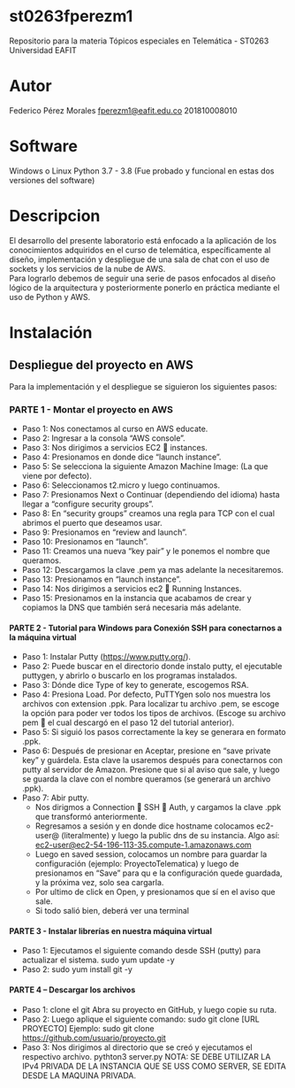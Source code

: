 # st0263fperezm1

Repositorio para la materia Tópicos especiales en Telemática - ST0263
Universidad EAFIT

# Autor

Federico Pérez Morales
fperezm1@eafit.edu.co
201810008010

# Software

Windows o Linux
Python 3.7 - 3.8 (Fue probado y funcional en estas dos versiones del software)

# Descripcion

El desarrollo del presente laboratorio está enfocado a la aplicación de los conocimientos adquiridos en el curso de telemática, específicamente al diseño, implementación y despliegue de una sala de chat con el uso de sockets y los servicios de la nube de AWS.  
Para lograrlo debemos de seguir una serie de pasos enfocados al diseño lógico de la arquitectura y posteriormente ponerlo en práctica mediante el uso de Python y AWS.

# Instalación

## Despliegue del proyecto en AWS

Para la implementación y el despliegue se siguieron los siguientes pasos:

### PARTE 1 - Montar el proyecto en AWS

+ Paso 1: Nos conectamos al curso en AWS educate.
+ Paso 2: Ingresar a la consola “AWS console”.
+ Paso 3: Nos dirigimos a servicios EC2  instances.
+ Paso 4: Presionamos en donde dice “launch instance”.
+ Paso 5: Se selecciona la siguiente Amazon Machine Image: (La que viene por defecto).
+ Paso 6: Seleccionamos t2.micro y luego continuamos.
+ Paso 7: Presionamos Next o Continuar (dependiendo del idioma) hasta llegar a “configure security groups”.
+ Paso 8: En “security groups” creamos una regla para TCP con el cual abrimos el puerto que deseamos usar.
+ Paso 9: Presionamos en “review and launch”.
+ Paso 10: Presionamos en “launch”.
+ Paso 11: Creamos una nueva “key pair” y le ponemos el nombre que queramos.
+ Paso 12: Descargamos la clave .pem ya mas adelante la necesitaremos.
+ Paso 13: Presionamos en “launch instance”.
+ Paso 14: Nos dirigimos a servicios ec2  Running Instances.
+ Paso 15: Presionamos en la instancia que acabamos de crear y copiamos la DNS que también será necesaria más adelante.

#### PARTE 2 - Tutorial para Windows para Conexión SSH para conectarnos a la máquina virtual

+ Paso 1: Instalar Putty (<https://www.putty.org/>).
+ Paso 2: Puede buscar en el directorio donde instalo putty, el ejecutable puttygen, y abrirlo o buscarlo en los programas instalados.
+ Paso 3: Dónde dice Type of key to generate, escogemos RSA.
+ Paso 4: Presiona Load. Por defecto, PuTTYgen solo nos muestra los archivos con extension .ppk. Para localizar tu archivo .pem, se escoge la opción para poder ver todos los tipos de archivos. (Escoge su archivo pem   el cual descargó en el paso 12 del tutorial anterior).
+ Paso 5: Si siguió los pasos correctamente la key se generara en formato .ppk.
+ Paso 6: Después de presionar en Aceptar, presione en “save private key” y guárdela. Esta clave la usaremos después para conectarnos con putty al servidor de Amazon. Presione que si al aviso que sale, y luego se guarda la clave con el nombre queramos (se generará un archivo .ppk).
+ Paso 7: Abir putty.
    + Nos dirigmos a Connection  SSH  Auth, y cargamos la clave .ppk que transformó anteriormente.
    + Regresamos a sesión y en donde dice hostname colocamos ec2-user@ (literalmente) y luego la public dns de su instancia. Algo así: ec2-user@ec2-54-196-113-35.compute-1.amazonaws.com
    + Luego en saved session, colocamos un nombre para guardar la configuración (ejemplo: ProyectoTelematica) y luego de presionamos en “Save” para qu e la configuración quede guardada, y la próxima vez, solo sea cargarla.
    + Por ultimo de click en Open, y presionamos que sí en el aviso que sale.
    + Si todo salió bien, deberá ver una terminal

#### PARTE 3 - Instalar librerías en nuestra máquina virtual

+ Paso 1: Ejecutamos el siguiente comando desde SSH (putty) para actualizar el sistema.
sudo yum update -y
+ Paso 2:
sudo yum install git -y

#### PARTE 4 – Descargar los archivos

+ Paso 1: clone el git
Abra su proyecto en GitHub, y luego copie su ruta.
+ Paso 2: Luego aplique el siguiente comando:
sudo git clone [URL PROYECTO]
Ejemplo: sudo git clone <https://github.com/usuario/proyecto.git>
+ Paso 3: Nos dirigimos al directorio que se creó y ejecutamos el respectivo archivo.
pythton3 server.py
NOTA: SE DEBE UTILIZAR LA IPv4 PRIVADA DE LA INSTANCIA QUE SE USS COMO SERVER, SE EDITA DESDE LA MAQUINA PRIVADA.
